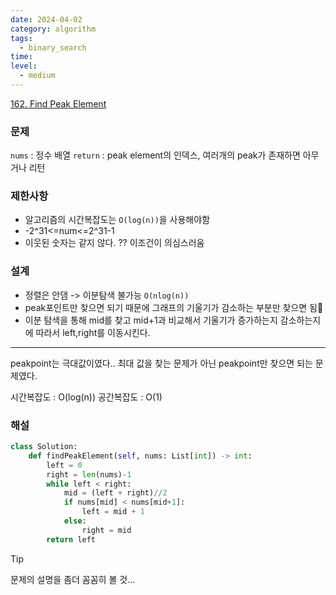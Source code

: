 ```yaml
---
date: 2024-04-02
category: algorithm
tags:
  - binary_search
time: 
level:
  - medium
---
```

[162. Find Peak Element](https://leetcode.com/problems/find-peak-element/)
### 문제
`nums` : 정수 배열
`return` : peak element의 인덱스, 여러개의 peak가 존재하면 아무거나 리턴

### 제한사항
 - 알고리즘의 시간복잡도는 `O(log(n))`을 사용해야함
 - -2^31<=num<=2^31-1
 - 이웃된 숫자는 같지 않다. ?? 이조건이 의심스러움
### 설계
- 정렬은 안댐 -> 이분탐색 불가능 `O(nlog(n))`
- peak포인트만 찾으면 되기 때문에 그래프의 기울기가 감소하는 부분만 찾으면 됨
- 이분 탐색을 통해 mid를 찾고 mid+1과 비교해서 기울기가 증가하는지 감소하는지에 따라서 left,right를 이동시킨다.
--- 
peakpoint는 극대값이였다.. 최대 값을 찾는 문제가 아닌 peakpoint만 찾으면 되는 문제였다.

시간복잡도 : O(log(n))
공간복잡도 : O(1)
### 해설
```python
class Solution:
    def findPeakElement(self, nums: List[int]) -> int:
        left = 0
        right = len(nums)-1
        while left < right:
            mid = (left + right)//2
            if nums[mid] < nums[mid+1]:
                left = mid + 1
            else:
                right = mid
        return left
```

> [!tip]
> 문제의 설명을 좀더 꼼꼼히 볼 것...


